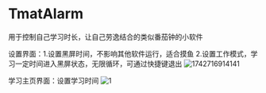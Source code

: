 # TmatAlarm
用于控制自己学习时长，让自己劳逸结合的类似番茄钟的小软件

设置界面：1.设置黑屏时间，不影响其他软件运行，适合摸鱼
2.设置工作模式，学习一定时间进入黑屏状态，无限循环，可通过快捷键退出
![1742716914141](https://github.com/user-attachments/assets/f8cec64e-8b35-4938-ba60-a6bd1fe20966)

学习主页界面：设置学习时间
![1](https://github.com/user-attachments/assets/eda36ceb-ed18-4806-bdf4-0f2e9532a76e)
